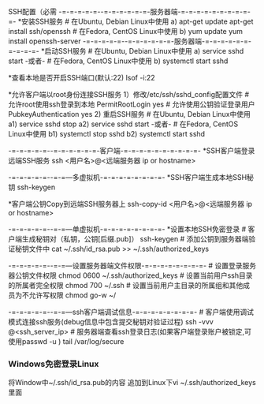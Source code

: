 SSH配置（必需
-=-=-=-=-=--=-=-=-=-=-=-服务器端-=-=-=-=-=-=-=-=-=-=-
*安装SSH服务
	# 在Ubuntu, Debian Linux中使用
	a) apt-get update
	   apt-get install ssh/openssh
	# 在Fedora, CentOS Linux中使用
	b) yum update
	   yum install openssh-server
-=-=-=-=-=--=-=-=-=-=-=-服务器端-=-=-=-=-=-=-=-=-=-=-
*启动SSH服务
	# 在Ubuntu, Debian Linux中使用
	a) service sshd start
	-或者-
	# 在Fedora, CentOS Linux中使用
	b) systemctl start sshd

*查看本地是否开启SSH端口(默认:22)
	lsof -i:22

*允许客户端以root身份连接SSH服务
	1）修改/etc/ssh/sshd_config配置文件
		# 允许root使用ssh登录到本地
		PermitRootLogin yes
		# 允许使用公钥验证登录用户
		PubkeyAuthentication yes
	2) 重启SSH服务
		# 在Ubuntu, Debian Linux中使用
		a1) service sshd stop
		a2) service sshd start
		-或者-
		# 在Fedora, CentOS Linux中使用
		b1) systemctl stop sshd
		b2) systemctl start sshd

-=-=-=-=-=--=-=-=-=-=-=-客户端-=-=-=-=-=-=-=-=-=-=-
*SSH客户端登录远端SSH服务
	ssh <用户名>@<远端服务器 ip or hostname>

-=-=-=-=-=--=-=—多虚拟机-=-=-=-=-=-=-=-=-
*SSH客户端生成本地SSH秘钥
	ssh-keygen

*客户端公钥Copy到远端SSH服务器上
	ssh-copy-id <用户名>@<远端服务器 ip or hostname>

-=-=-=-=-=--=-=—单虚拟机-=-=-=-=-=-=-=-=-
*设置本地SSH免密登录
	# 客户端生成秘钥对（私钥，公钥[后缀.pub]）
	ssh-keygen
	# 添加公钥到服务器端验证秘钥文件中
    cat ~/.ssh/id_rsa.pub >> ~/.ssh/authorized_keys

-=-=-=-=-=--=-=—设置服务器端文件权限-=-=-=-=-=-=-=-=-
	# 设置登录服务器公钥文件权限
    chmod 0600 ~/.ssh/authorized_keys
    # 设置当前用户ssh目录的所属者完全权限
    chmod 700 ~/.ssh
    # 设置当前用户主目录的所属组和其他成员为不允许写权限
    chmod go-w ~/


-=-=-=-=-=--=-=—ssh客户端调试信息-=-=-=-=-=-=-=-=-
	# 客户端使用调试模式连接ssh服务(debug信息中包含提交秘钥对验证过程)
	ssh -vvv <user>@<ssh_server_ip>
	# 服务器端查看ssh登录日志(如果客户端登录账户被锁定,可使用passwd -u <user>)
	tail /var/log/secure

### Windows免密登录Linux
将Window中~/.ssh/id_rsa.pub的内容
追加到Linux下vi ~/.ssh/authorized_keys里面